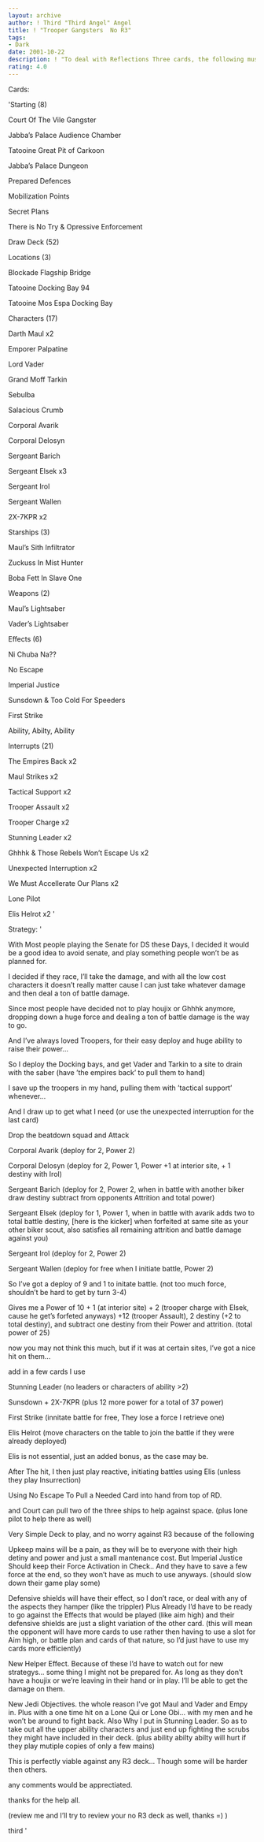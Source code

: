 ```yaml
---
layout: archive
author: ! Third "Third Angel" Angel
title: ! "Trooper Gangsters  No R3"
tags:
- Dark
date: 2001-10-22
description: ! "To deal with Reflections Three cards, the following must be dealt with.New powerful Mains (upkeep)Defensive Shields (most normal effects, in defensive shield format)New helper Effects (bringing some older decktypes back, Like endor)New Jedi Object"
rating: 4.0
---
```

Cards: 

'Starting (8)

Court Of The Vile Gangster

Jabba’s Palace Audience Chamber

Tatooine Great Pit of  Carkoon

Jabba’s Palace Dungeon

Prepared Defences

Mobilization Points

Secret Plans

There is No Try & Opressive Enforcement


Draw Deck (52)


Locations (3)

Blockade Flagship Bridge

Tatooine Docking Bay 94

Tatooine Mos Espa Docking Bay


Characters (17)

Darth Maul x2

Emporer Palpatine

Lord Vader

Grand Moff Tarkin

Sebulba

Salacious Crumb

Corporal Avarik

Corporal Delosyn

Sergeant Barich

Sergeant Elsek x3

Sergeant Irol

Sergeant Wallen

2X-7KPR x2


Starships (3)

Maul’s Sith Infiltrator

Zuckuss In Mist Hunter

Boba Fett In Slave One


Weapons (2)

Maul’s Lightsaber

Vader’s Lightsaber


Effects (6)

Ni Chuba Na??

No Escape

Imperial Justice

Sunsdown & Too Cold For Speeders

First Strike

Ability, Abilty, Ability


Interrupts (21)

The Empires Back x2

Maul Strikes x2

Tactical Support x2

Trooper Assault x2

Trooper Charge x2

Stunning Leader x2

Ghhhk & Those Rebels Won’t Escape Us x2

Unexpected Interruption x2

We Must Accellerate Our Plans x2

Lone Pilot

Elis Helrot x2 '

Strategy: '

With Most people playing the Senate for DS these Days, I decided it would be a good idea to avoid senate, and play something people won’t be as planned for.


I decided if they race, I’ll take the damage, and with all the low cost characters it doesn’t really matter cause I can just take whatever damage and then deal a ton of battle damage.


Since most people have decided not to play houjix or Ghhhk anymore, dropping down a huge force and dealing a ton of battle damage is the way to go.


And I’ve always loved Troopers, for their easy deploy and huge ability to raise their power...


So I deploy the Docking bays, and get Vader and Tarkin to a site to drain with the saber (have ’the empires back’ to pull them to hand)


I save up the troopers in my hand, pulling them with ’tactical support’ whenever... 

And I draw up to get what I need (or use the unexpected interruption for the last card)


Drop the beatdown squad and Attack

Corporal Avarik (deploy for 2, Power 2)

Corporal Delosyn (deploy for 2, Power 1, Power +1 at interior site, + 1 destiny with Irol)

Sergeant Barich (deploy for 2, Power 2, when in battle with another biker draw destiny subtract from opponents Attrition and total power)

Sergeant Elsek (deploy for 1, Power 1, when in battle with avarik adds two to total battle destiny, [here is the kicker] when forfeited at same site as your other biker scout, also satisfies all remaining attrition and battle damage against you)

Sergeant Irol (deploy for 2, Power 2)

Sergeant Wallen (deploy for free when I initiate battle, Power 2)


So I’ve got a deploy of 9 and 1 to initate battle. (not too much force, shouldn’t be hard to get by turn 3-4)

Gives me a Power of 10 + 1 (at interior site) + 2 (trooper charge with Elsek, cause he get’s forfeted anyways) +12 (trooper Assault), 2 destiny (+2 to total destiny), and subtract one destiny from their Power and attrition. (total power of 25)


now you may not think this much, but if it was at certain sites, I’ve got a nice hit on them...

add in a few cards I use

Stunning Leader (no leaders or characters of ability >2)

Sunsdown + 2X-7KPR (plus 12 more power for a total of 37 power)

First Strike (innitate battle for free, They lose a force I retrieve one)


Elis Helrot (move characters on the table to join the battle if they were already deployed)

Elis is not essential, just an added bonus, as the case may be.


After The hit, I then just play reactive, initiating battles using Elis (unless they play Insurrection)


Using No Escape To Pull a Needed Card into hand from top of RD.

and Court can pull two of the three ships to help against space. (plus lone pilot to help there as well)


Very Simple Deck to play, and no worry against R3 because of the following


Upkeep mains will be a pain, as they will be to everyone with their high detiny and power and just a small mantenance cost. But Imperial  Justice Should keep their Force Activation in Check.. And they have to save a few force at the end, so they won’t have as much to use anyways. (should slow down their game play some)


Defensive shields will have their effect, so I don’t race, or deal with any of the aspects they hamper (like the trippler) Plus Already I’d have to be ready to go against the Effects that would be played (like aim high) and their defensive shields are just a slight variation of the other card. (this will mean the opponent will have more cards to use rather then having to use a slot for Aim high, or battle plan and cards of that nature, so I’d just have to use my cards more efficiently)


New Helper Effect. Because of these I’d have to watch out for new strategys... some thing I might not be prepared for. As long as they don’t have a houjix or  we’re leaving in their hand or in play. I’ll be able to get the damage on them.


New Jedi Objectives. the whole reason I’ve got Maul and Vader and Empy in. Plus with a one time hit on a Lone Qui or Lone Obi... with my men and he won’t be around to fight back. Also Why I put in Stunning Leader. So as to take out all the upper ability characters and just end up fighting the scrubs they might have included in their deck. (plus ability abilty abilty will hurt if they play mutiple copies of only a few mains)



This is perfectly viable against any R3 deck... Though some will be harder then others.


any comments would be apprectiated.


thanks for the help all.


(review me and I’ll try to review your no R3 deck as well, thanks =) )


third '